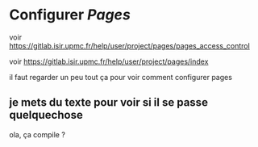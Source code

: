 # Configurer *Pages*

voir https://gitlab.isir.upmc.fr/help/user/project/pages/pages_access_control

voir https://gitlab.isir.upmc.fr/help/user/project/pages/index

il faut regarder un peu tout ça pour voir comment configurer pages

## je mets du texte pour voir si il se passe quelquechose

ola, ça compile ?